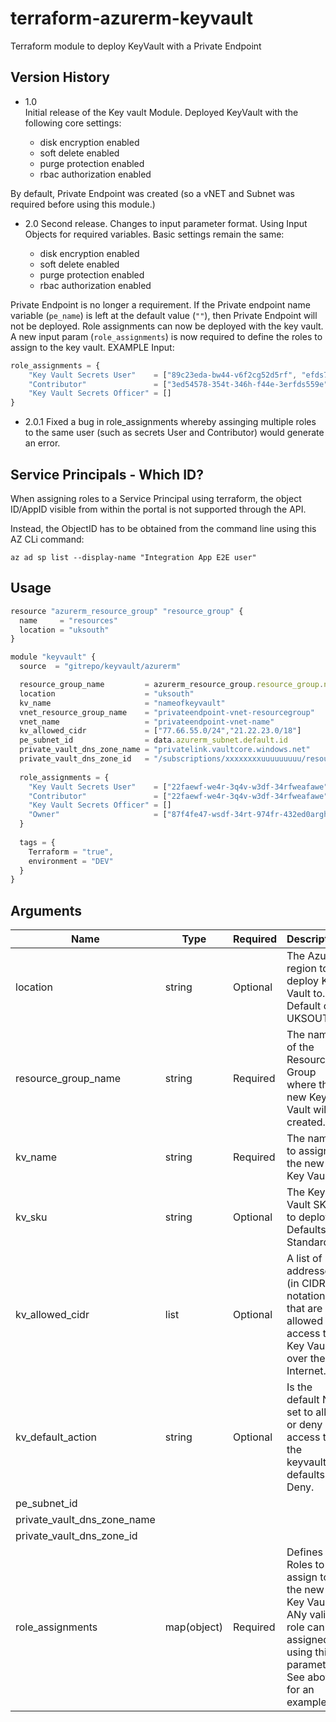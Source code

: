 # terraform-azurerm-keyvault

Terraform module to deploy KeyVault with a Private Endpoint

## Version History

- 1.0  
Initial release of the Key vault Module.
Deployed KeyVault with the following core settings:
  
  - disk encryption enabled
  - soft delete enabled
  - purge protection enabled
  - rbac authorization enabled

By default, Private Endpoint was created (so a vNET and Subnet was required before using this module.)

- 2.0
Second release. Changes to input parameter format. Using Input Objects for required variables.
Basic settings remain the same:

  - disk encryption enabled
  - soft delete enabled
  - purge protection enabled
  - rbac authorization enabled

Private Endpoint is no longer a requirement. If the Private endpoint name variable (`pe_name`) is left at the default value (`""`), then Private Endpoint will not be deployed.
Role assignments can now be deployed with the key vault. A new input param (`role_assignments`) is now required to define the roles to assign to the key vault.
  EXAMPLE Input:

```js
role_assignments = {
    "Key Vault Secrets User"    = ["89c23eda-bw44-v6f2cg52d5rf", "efds715-ref2-36dd-r4rw-34rfdfw906fea"],
    "Contributor"               = ["3ed54578-354t-346h-f44e-3erfds559e"],
    "Key Vault Secrets Officer" = []
}
```

- 2.0.1
Fixed a bug in role_assignments whereby assinging multiple roles to the same user (such as secrets User and Contributor) would generate an error.

## Service Principals - Which ID?

When assigning roles to a Service Principal using terraform, the object ID/AppID visible from within the portal is not supported through the API.

Instead, the ObjectID has to be obtained from the command line using this AZ CLi command:

`az ad sp list --display-name "Integration App E2E user"`

## Usage

```js
resource "azurerm_resource_group" "resource_group" {
  name     = "resources"
  location = "uksouth"
}

module "keyvault" {
  source  = "gitrepo/keyvault/azurerm"

  resource_group_name         = azurerm_resource_group.resource_group.name
  location                    = "uksouth"
  kv_name                     = "nameofkeyvault"
  vnet_resource_group_name    = "privateendpoint-vnet-resourcegroup"
  vnet_name                   = "privateendpoint-vnet-name"
  kv_allowed_cidr             = ["77.66.55.0/24","21.22.23.0/18"]
  pe_subnet_id                = data.azurerm_subnet.default.id
  private_vault_dns_zone_name = "privatelink.vaultcore.windows.net"
  private_vault_dns_zone_id   = "/subscriptions/xxxxxxxxuuuuuuuuu/resourceGroups/dnszoneResourceGroup/providers/Microsoft.Network/privateDnsZones/privatelink.blob.core.windows.net"
  
  role_assignments = {
    "Key Vault Secrets User"    = ["22faewf-we4r-3q4v-w3df-34rfweafawe"]
    "Contributor"               = ["22faewf-we4r-3q4v-w3df-34rfweafawe"]
    "Key Vault Secrets Officer" = []
    "Owner"                     = ["87f4fe47-wsdf-34rt-974fr-432ed0arght"]
  }
  
  tags = { 
    Terraform = "true",
    environment = "DEV"
  }
}
```

## Arguments

| Name | Type | Required | Description |
| --- | --- | --- | --- |
|location | string | Optional | The Azure region to deploy Key Vault to. Default of UKSOUTH |
|resource_group_name | string | Required | The name of the Resource Group where the new Key Vault will be created. |
|kv_name | string | Required | The name to assign to the new Key Vault |
|kv_sku | string | Optional | The Key Vault SKU to deploy. Defaults to Standard. |
|kv_allowed_cidr | list | Optional | A list of IP addresses (in CIDR notation) that are allowed to access the Key Vault over the Internet. |
|kv_default_action | string | Optional | Is the default NCL set to allow or deny access to the keyvault? defaults to Deny.|
|pe_subnet_id ||||
|private_vault_dns_zone_name ||||
|private_vault_dns_zone_id ||||
|role_assignments | map(object) | Required | Defines the Roles to assign to the new Key Vault. ANy valid role can be assigned using this parameter. See above for an example.|
